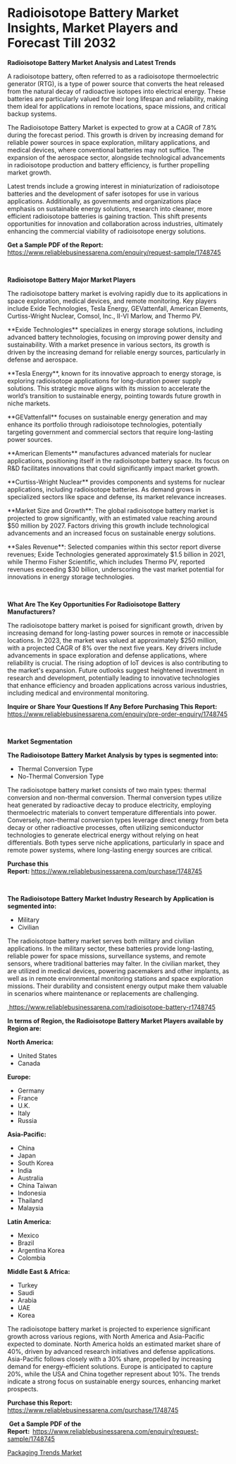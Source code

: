 <p><h1>Radioisotope Battery Market Insights, Market Players and Forecast Till 2032</h1></p><p><strong>Radioisotope Battery Market Analysis and Latest Trends</strong></p>
<p><p>A radioisotope battery, often referred to as a radioisotope thermoelectric generator (RTG), is a type of power source that converts the heat released from the natural decay of radioactive isotopes into electrical energy. These batteries are particularly valued for their long lifespan and reliability, making them ideal for applications in remote locations, space missions, and critical backup systems.</p><p>The Radioisotope Battery Market is expected to grow at a CAGR of 7.8% during the forecast period. This growth is driven by increasing demand for reliable power sources in space exploration, military applications, and medical devices, where conventional batteries may not suffice. The expansion of the aerospace sector, alongside technological advancements in radioisotope production and battery efficiency, is further propelling market growth. </p><p>Latest trends include a growing interest in miniaturization of radioisotope batteries and the development of safer isotopes for use in various applications. Additionally, as governments and organizations place emphasis on sustainable energy solutions, research into cleaner, more efficient radioisotope batteries is gaining traction. This shift presents opportunities for innovation and collaboration across industries, ultimately enhancing the commercial viability of radioisotope energy solutions.</p></p>
<p><strong>Get a Sample PDF of the Report:&nbsp;</strong> <a href="https://www.reliablebusinessarena.com/enquiry/request-sample/1748745?utm_campaign=2116&utm_medium=2&utm_source=Github&utm_content=ia&utm_term=07032025&utm_id=radioisotope-battery">https://www.reliablebusinessarena.com/enquiry/request-sample/1748745</a></p>
<p>&nbsp;</p>
<p><strong>Radioisotope Battery Major Market Players</strong></p>
<p><p>The radioisotope battery market is evolving rapidly due to its applications in space exploration, medical devices, and remote monitoring. Key players include Exide Technologies, Tesla Energy, GEVattenfall, American Elements, Curtiss-Wright Nuclear, Comsol, Inc., II-VI Marlow, and Thermo PV.</p><p>**Exide Technologies** specializes in energy storage solutions, including advanced battery technologies, focusing on improving power density and sustainability. With a market presence in various sectors, its growth is driven by the increasing demand for reliable energy sources, particularly in defense and aerospace.</p><p>**Tesla Energy**, known for its innovative approach to energy storage, is exploring radioisotope applications for long-duration power supply solutions. This strategic move aligns with its mission to accelerate the world’s transition to sustainable energy, pointing towards future growth in niche markets.</p><p>**GEVattenfall** focuses on sustainable energy generation and may enhance its portfolio through radioisotope technologies, potentially targeting government and commercial sectors that require long-lasting power sources. </p><p>**American Elements** manufactures advanced materials for nuclear applications, positioning itself in the radioisotope battery space. Its focus on R&D facilitates innovations that could significantly impact market growth.</p><p>**Curtiss-Wright Nuclear** provides components and systems for nuclear applications, including radioisotope batteries. As demand grows in specialized sectors like space and defense, its market relevance increases.</p><p>**Market Size and Growth**: The global radioisotope battery market is projected to grow significantly, with an estimated value reaching around $50 million by 2027. Factors driving this growth include technological advancements and an increased focus on sustainable energy solutions.</p><p>**Sales Revenue**: Selected companies within this sector report diverse revenues; Exide Technologies generated approximately $1.5 billion in 2021, while Thermo Fisher Scientific, which includes Thermo PV, reported revenues exceeding $30 billion, underscoring the vast market potential for innovations in energy storage technologies.</p></p>
<p>&nbsp;</p>
<p><strong>What Are The Key Opportunities For Radioisotope Battery Manufacturers?</strong></p>
<p><p>The radioisotope battery market is poised for significant growth, driven by increasing demand for long-lasting power sources in remote or inaccessible locations. In 2023, the market was valued at approximately $250 million, with a projected CAGR of 8% over the next five years. Key drivers include advancements in space exploration and defense applications, where reliability is crucial. The rising adoption of IoT devices is also contributing to the market's expansion. Future outlooks suggest heightened investment in research and development, potentially leading to innovative technologies that enhance efficiency and broaden applications across various industries, including medical and environmental monitoring.</p></p>
<p><strong>Inquire or Share Your Questions If Any Before Purchasing This Report:</strong> <a href="https://www.reliablebusinessarena.com/enquiry/pre-order-enquiry/1748745?utm_campaign=2116&utm_medium=2&utm_source=Github&utm_content=ia&utm_term=07032025&utm_id=radioisotope-battery">https://www.reliablebusinessarena.com/enquiry/pre-order-enquiry/1748745</a></p>
<p>&nbsp;</p>
<p><strong>Market Segmentation</strong></p>
<p><strong>The Radioisotope Battery Market Analysis by types is segmented into:</strong></p>
<p><ul><li>Thermal Conversion Type</li><li>No-Thermal Conversion Type</li></ul></p>
<p><p>The radioisotope battery market consists of two main types: thermal conversion and non-thermal conversion. Thermal conversion types utilize heat generated by radioactive decay to produce electricity, employing thermoelectric materials to convert temperature differentials into power. Conversely, non-thermal conversion types leverage direct energy from beta decay or other radioactive processes, often utilizing semiconductor technologies to generate electrical energy without relying on heat differentials. Both types serve niche applications, particularly in space and remote power systems, where long-lasting energy sources are critical.</p></p>
<p><strong>Purchase this Report:&nbsp;</strong><a href="https://www.reliablebusinessarena.com/purchase/1748745?utm_campaign=2116&utm_medium=2&utm_source=Github&utm_content=ia&utm_term=07032025&utm_id=radioisotope-battery">https://www.reliablebusinessarena.com/purchase/1748745</a></p>
<p>&nbsp;</p>
<p><strong>The Radioisotope Battery Market Industry Research by Application is segmented into:</strong></p>
<p><ul><li>Military</li><li>Civilian</li></ul></p>
<p><p>The radioisotope battery market serves both military and civilian applications. In the military sector, these batteries provide long-lasting, reliable power for space missions, surveillance systems, and remote sensors, where traditional batteries may falter. In the civilian market, they are utilized in medical devices, powering pacemakers and other implants, as well as in remote environmental monitoring stations and space exploration missions. Their durability and consistent energy output make them valuable in scenarios where maintenance or replacements are challenging.</p></p>
<p><a href="https://www.reliablebusinessarena.com/radioisotope-battery-r1748745?utm_campaign=2116&utm_medium=2&utm_source=Github&utm_content=ia&utm_term=07032025&utm_id=radioisotope-battery">&nbsp;https://www.reliablebusinessarena.com/radioisotope-battery-r1748745</a></p>
<p><strong>In terms of Region, the Radioisotope Battery Market Players available by Region are:</strong></p>
<p>
    <p> <strong> North America: </strong>
        <ul>
            <li>United States</li>
            <li>Canada</li>
        </ul>
        </p> 
    <p> <strong> Europe: </strong>
        <ul>
            <li>Germany</li>
            <li>France</li>
            <li>U.K.</li>
            <li>Italy</li>
            <li>Russia</li>
        </ul>
        </p> 
    <p> <strong> Asia-Pacific: </strong>
        <ul>
            <li>China</li>
            <li>Japan</li>
            <li>South Korea</li>
            <li>India</li>
            <li>Australia</li>
            <li>China Taiwan</li>
            <li>Indonesia</li>
            <li>Thailand</li>
            <li>Malaysia</li>
        </ul>
        </p> 
    <p> <strong> Latin America: </strong>
        <ul>
            <li>Mexico</li>
            <li>Brazil</li>
            <li>Argentina Korea</li>
            <li>Colombia</li>
        </ul>
        </p> 
    <p> <strong> Middle East & Africa: </strong>
        <ul>
            <li>Turkey</li>
            <li>Saudi</li>
            <li>Arabia</li>
            <li>UAE</li>
            <li>Korea</li>
        </ul>
    </p>
    </p>
<p><p>The radioisotope battery market is projected to experience significant growth across various regions, with North America and Asia-Pacific expected to dominate. North America holds an estimated market share of 40%, driven by advanced research initiatives and defense applications. Asia-Pacific follows closely with a 30% share, propelled by increasing demand for energy-efficient solutions. Europe is anticipated to capture 20%, while the USA and China together represent about 10%. The trends indicate a strong focus on sustainable energy sources, enhancing market prospects.</p></p>
<p><strong>Purchase this Report: </strong><a href="https://www.reliablebusinessarena.com/purchase/1748745?utm_campaign=2116&utm_medium=2&utm_source=Github&utm_content=ia&utm_term=07032025&utm_id=radioisotope-battery">https://www.reliablebusinessarena.com/purchase/1748745</a></p>
<p>&nbsp;<strong>Get a Sample PDF of the Report:&nbsp;&nbsp;</strong><a href="https://www.reliablebusinessarena.com/enquiry/request-sample/1748745?utm_campaign=2116&utm_medium=2&utm_source=Github&utm_content=ia&utm_term=07032025&utm_id=radioisotope-battery">https://www.reliablebusinessarena.com/enquiry/request-sample/1748745</a></p>
<p><strong></strong></p>
<p><p><a href="https://github.com/luckyshygirl/Market-Research-Report-List-7/blob/main/packaging-trends-market.md?utm_campaign=2116&utm_medium=2&utm_source=Github&utm_content=ia&utm_term=07032025&utm_id=radioisotope-battery">Packaging Trends Market</a></p></p>